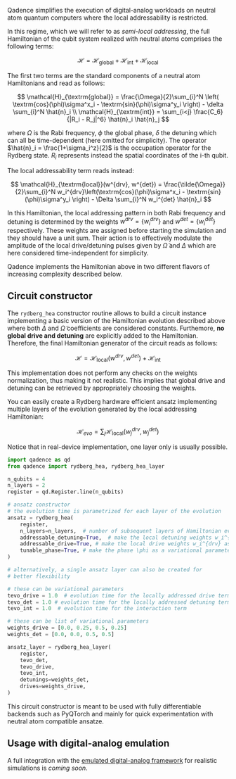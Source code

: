 Qadence simplifies the execution of digital-analog
workloads on neutral atom quantum computers where the local
addressability is restricted.

In this regime, which we will refer to as *semi-local addressing*,
the full Hamiltonian of the qubit system realized with neutral
atoms comprises the following terms:

$$
\mathcal{H} = \mathcal{H}_{\textrm{global}} + \mathcal{H}_{\textrm{int}} + \mathcal{H}_{\textrm{local}}
$$

The first two terms are the standard components of a neutral atom Hamiltonians
and read as follows:

$$
\mathcal{H}_{\textrm{global}} = \frac{\Omega}{2}\sum_{i}^N \left(
    \textrm{cos}(\phi)\sigma^x_i - \textrm{sin}(\phi)\sigma^y_i \right) -
    \delta \sum_{i}^N \hat{n}_i \\
\mathcal{H}_{\textrm{int}} = \sum_{i<j} \frac{C_6}{|R_i - R_j|^6} \hat{n}_i \hat{n}_j
$$

where $\Omega$ is the Rabi frequency, $\phi$ the global phase, $\delta$ the
detuning which can all be time-dependent (here omitted for simplicity). The operator
$\hat{n}_i = \frac{1+\sigma_i^z}{2}$ is the occupation operator for the Rydberg state.
$R_i$ represents instead the spatial coordinates of the i-th qubit.

The local addressability term reads instead:

$$
\mathcal{H}_{\textrm{local}}(w^{drv}, w^{det}) = \frac{\tilde{\Omega}}{2}\sum_{i}^N
    w_i^{drv}\left(\textrm{cos}(\phi)\sigma^x_i - \textrm{sin}(\phi)\sigma^y_i \right) -
    \Delta \sum_{i}^N w_i^{det} \hat{n}_i
$$

In this Hamiltonian, the local addressing pattern in both Rabi frequency and detuning
is determined by the weights $w^{drv} = \{w_i^{drv}\}$ and $w^{det} = \{w_i^{det}\}$ respectively. These
weights are assigned before starting the simulation and they should have a unit sum.
Their action is to effectively modulate the amplitude of the local drive/detuning pulses given by
$\tilde{\Omega}$ and $\Delta$ which are here considered time-independent for simplicity.

Qadence implements the Hamiltonian above in two different flavors of increasing complexity described
below.

## Circuit constructor

The `rydberg_hea` constructor routine allows to
build a circuit instance implementing a basic version of the Hamiltonian
evolution described above where both $\Delta$ and $\tilde{\Omega}$ coefficients
are considered constants. Furthemore, **no global drive and detuning** are explicitly added
to the Hamiltonian. Therefore, the final Hamiltonian generator of the circuit reads as follows:

$$
\mathcal{H} = \mathcal{H}_{\textrm{local}}(w^{drv}, w^{det}) + \mathcal{H}_{\textrm{int}}
$$

This implementation does not perform any checks on the weights normalization, thus
making it not realistic. This implies that global drive and detuning can be retrieved
by appropriately choosing the weights.

You can easily create a Rydberg hardware efficient ansatz implementing multiple layers
of the evolution generated by the local addressing Hamiltonian:

$$
\mathcal{H}_{evo} = \sum_j \mathcal{H}_{\textrm{local}}(w_{j}^{drv}, w_{j}^{det})
$$

Notice that in real-device implementation, one layer only is usually possible.

```python exec="on" source="material-block" result="json" session="rydb-hea"
import qadence as qd
from qadence import rydberg_hea, rydberg_hea_layer

n_qubits = 4
n_layers = 2
register = qd.Register.line(n_qubits)

# ansatz constructor
# the evolution time is parametrized for each layer of the evolution
ansatz = rydberg_hea(
    register,
    n_layers=n_layers,  # number of subsequent layers of Hamiltonian evolution
    addressable_detuning=True,  # make the local detuning weights w_i^{det} as variational parameters
    addressable_drive=True, # make the local drive weights w_i^{drv} as variational parameters
    tunable_phase=True, # make the phase \phi as a variational parameter
)

# alternatively, a single ansatz layer can also be created for
# better flexibility

# these can be variational parameters
tevo_drive = 1.0  # evolution time for the locally addressed drive term
tevo_det = 1.0 # evolution time for the locally addressed detuning term
tevo_int = 1.0  # evolution time for the interaction term

# these can be list of variational parameters
weights_drive = [0.0, 0.25, 0.5, 0.25]
weights_det = [0.0, 0.0, 0.5, 0.5]

ansatz_layer = rydberg_hea_layer(
    register,
    tevo_det,
    tevo_drive,
    tevo_int,
    detunings=weights_det,
    drives=weights_drive,
)
```

This circuit constructor is meant to be used with fully differentiable backends such as
PyQTorch and mainly for quick experimentation with neutral atom compatible ansatze.

## Usage with digital-analog emulation

A full integration with the [emulated digital-analog framework](./analog-basics.md) for realistic
simulations is *coming soon*.
